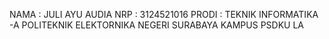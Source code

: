 NAMA : JULI AYU AUDIA
NRP : 3124521016
PRODI : TEKNIK INFORMATIKA -A
POLITEKNIK ELEKTORNIKA NEGERI SURABAYA KAMPUS PSDKU LA
